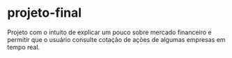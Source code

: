 # projeto-final

Projeto com o intuito de explicar um pouco sobre mercado financeiro e permitir que o usuário consulte cotação de ações de algumas empresas em tempo real. 
